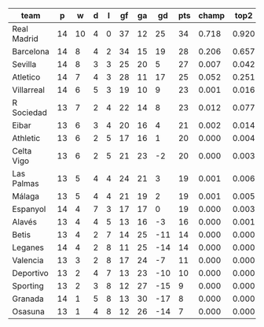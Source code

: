 |    team     | p  | w  | d | l | gf | ga | gd  | pts | champ | top2  | top3  | top4  |  5-7  | bot4  | bot3  | bot2  |
|-------------|----|----|---|---|----|----|-----|-----|-------|-------|-------|-------|-------|-------|-------|-------|
| Real Madrid | 14 | 10 | 4 | 0 | 37 | 12 |  25 |  34 | 0.718 | 0.920 | 0.979 | 0.993 | 0.006 | 0.000 | 0.000 | 0.000|
| Barcelona   | 14 |  8 | 4 | 2 | 34 | 15 |  19 |  28 | 0.206 | 0.657 | 0.854 | 0.932 | 0.060 | 0.000 | 0.000 | 0.000|
| Sevilla     | 14 |  8 | 3 | 3 | 25 | 20 |   5 |  27 | 0.007 | 0.042 | 0.138 | 0.299 | 0.400 | 0.000 | 0.000 | 0.000|
| Atletico    | 14 |  7 | 4 | 3 | 28 | 11 |  17 |  25 | 0.052 | 0.251 | 0.561 | 0.744 | 0.203 | 0.000 | 0.000 | 0.000|
| Villarreal  | 14 |  6 | 5 | 3 | 19 | 10 |   9 |  23 | 0.001 | 0.016 | 0.057 | 0.140 | 0.355 | 0.004 | 0.001 | 0.000|
| R Sociedad  | 13 |  7 | 2 | 4 | 22 | 14 |   8 |  23 | 0.012 | 0.077 | 0.239 | 0.442 | 0.371 | 0.000 | 0.000 | 0.000|
| Eibar       | 13 |  6 | 3 | 4 | 20 | 16 |   4 |  21 | 0.002 | 0.014 | 0.060 | 0.143 | 0.340 | 0.004 | 0.002 | 0.001|
| Athletic    | 13 |  6 | 2 | 5 | 17 | 16 |   1 |  20 | 0.000 | 0.004 | 0.021 | 0.052 | 0.221 | 0.017 | 0.006 | 0.002|
| Celta Vigo  | 13 |  6 | 2 | 5 | 21 | 23 |  -2 |  20 | 0.000 | 0.003 | 0.019 | 0.046 | 0.200 | 0.022 | 0.008 | 0.002|
| Las Palmas  | 13 |  5 | 4 | 4 | 24 | 21 |   3 |  19 | 0.001 | 0.006 | 0.030 | 0.079 | 0.258 | 0.011 | 0.003 | 0.001|
| Málaga      | 13 |  5 | 4 | 4 | 21 | 19 |   2 |  19 | 0.001 | 0.005 | 0.018 | 0.050 | 0.195 | 0.021 | 0.007 | 0.002|
| Espanyol    | 14 |  4 | 7 | 3 | 17 | 17 |   0 |  19 | 0.000 | 0.003 | 0.015 | 0.045 | 0.201 | 0.017 | 0.006 | 0.001|
| Alavés      | 13 |  4 | 4 | 5 | 13 | 16 |  -3 |  16 | 0.000 | 0.001 | 0.009 | 0.031 | 0.147 | 0.040 | 0.017 | 0.006|
| Betis       | 13 |  4 | 2 | 7 | 14 | 25 | -11 |  14 | 0.000 | 0.000 | 0.000 | 0.001 | 0.019 | 0.280 | 0.167 | 0.080|
| Leganes     | 14 |  4 | 2 | 8 | 11 | 25 | -14 |  14 | 0.000 | 0.000 | 0.000 | 0.000 | 0.004 | 0.477 | 0.316 | 0.174|
| Valencia    | 13 |  3 | 2 | 8 | 17 | 24 |  -7 |  11 | 0.000 | 0.000 | 0.000 | 0.001 | 0.015 | 0.281 | 0.164 | 0.081|
| Deportivo   | 13 |  2 | 4 | 7 | 13 | 23 | -10 |  10 | 0.000 | 0.000 | 0.000 | 0.000 | 0.004 | 0.520 | 0.365 | 0.207|
| Sporting    | 13 |  2 | 3 | 8 | 12 | 27 | -15 |   9 | 0.000 | 0.000 | 0.000 | 0.000 | 0.002 | 0.667 | 0.516 | 0.339|
| Granada     | 14 |  1 | 5 | 8 | 13 | 30 | -17 |   8 | 0.000 | 0.000 | 0.000 | 0.000 | 0.000 | 0.847 | 0.743 | 0.593|
| Osasuna     | 13 |  1 | 4 | 8 | 12 | 26 | -14 |   7 | 0.000 | 0.000 | 0.000 | 0.000 | 0.000 | 0.794 | 0.678 | 0.511|
